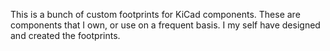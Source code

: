 This is a bunch of custom footprints for KiCad components. 
These are components that I own, or use on a frequent basis. 
I my self have designed and created the footprints. 
